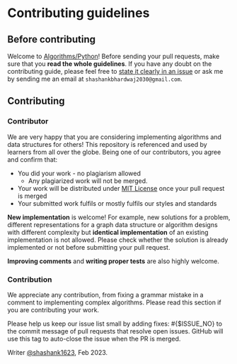 # Contributing guidelines

## Before contributing

Welcome to [Algorithms/Python](https://github.com/shashank1623/Plant-disease-Detection)! Before sending your pull requests, make sure that you __read the whole guidelines__. If you have any doubt on the contributing guide, please feel free to [state it clearly in an issue](https://github.com/shashank1623/Plant-disease-Detection/issues/new) or ask me by sending me an email at `shashankbhardwaj2030@gmail.com`.



## Contributing

### Contributor

We are very happy that you are considering implementing algorithms and data structures for others! This repository is referenced and used by learners from all over the globe. Being one of our contributors, you agree and confirm that:

- You did your work - no plagiarism allowed
  - Any plagiarized work will not be merged.
- Your work will be distributed under [MIT License](LICENSE.md) once your pull request is merged
- Your submitted work fulfils or mostly fulfils our styles and standards

__New implementation__ is welcome! For example, new solutions for a problem, different representations for a graph data structure or algorithm designs with different complexity but __identical implementation__ of an existing implementation is not allowed. Please check whether the solution is already implemented or not before submitting your pull request.

__Improving comments__ and __writing proper tests__ are also highly welcome.

### Contribution

We appreciate any contribution, from fixing a grammar mistake in a comment to implementing complex algorithms. Please read this section if you are contributing your work.

Please help us keep our issue list small by adding fixes: #{$ISSUE_NO} to the commit message of pull requests that resolve open issues. GitHub will use this tag to auto-close the issue when the PR is merged.



Writer [@shashank1623](https://github.com/shashank1623), Feb 2023.

